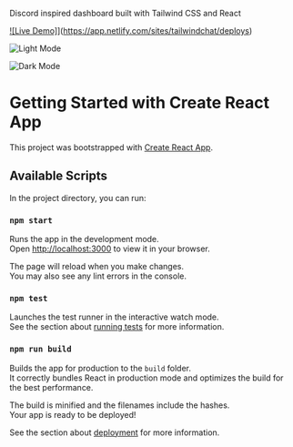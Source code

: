 Discord inspired dashboard built with Tailwind CSS and React

[![Live Demo]](https://api.netlify.com/api/v1/badges/802a65c1-b6f4-4bc6-8e36-43e7bb05a15e/deploy-status)](https://app.netlify.com/sites/tailwindchat/deploys)

![Light Mode]([url=https://postimg.cc/dkbbh81R][img]https://i.postimg.cc/dkbbh81R/Screen-Shot-2023-02-28-at-1-53-31-PM.png[/img][/url])

![Dark Mode]([url=https://postimg.cc/D41tL8J9][img]https://i.postimg.cc/D41tL8J9/Screen-Shot-2023-02-28-at-1-53-36-PM.png[/img][/url])

# Getting Started with Create React App

This project was bootstrapped with [Create React App](https://github.com/facebook/create-react-app).

## Available Scripts

In the project directory, you can run:

### `npm start`

Runs the app in the development mode.\
Open [http://localhost:3000](http://localhost:3000) to view it in your browser.

The page will reload when you make changes.\
You may also see any lint errors in the console.

### `npm test`

Launches the test runner in the interactive watch mode.\
See the section about [running tests](https://facebook.github.io/create-react-app/docs/running-tests) for more information.

### `npm run build`

Builds the app for production to the `build` folder.\
It correctly bundles React in production mode and optimizes the build for the best performance.

The build is minified and the filenames include the hashes.\
Your app is ready to be deployed!

See the section about [deployment](https://facebook.github.io/create-react-app/docs/deployment) for more information.

